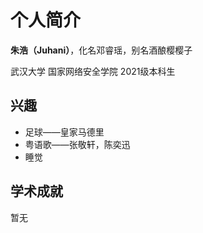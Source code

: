 # 个人简介

**朱浩（Juhani）**，化名邓睿瑶，别名酒酿樱樱子

武汉大学 国家网络安全学院 2021级本科生

## 兴趣
- 足球——皇家马德里
- 粤语歌——张敬轩，陈奕迅
- 睡觉

## 学术成就
暂无


